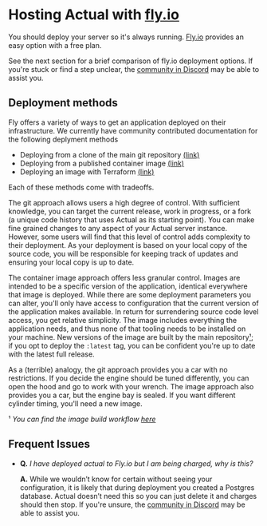 [git-guide]: ./Fly-git
[image-guide]: ./Fly-image
[terraform-guide]: ./Fly-terraform
[ci-build]: https://github.com/actualbudget/actual-server/blob/master/.github/workflows/build.yml
[discord]: https://discord.gg/pFFRdFYX


# Hosting Actual with [fly.io](https://fly.io)

You should deploy your server so it's always running. [Fly.io](https://fly.io) provides an easy
option with a free plan.

See the next section for a brief comparison of fly.io deployment options. If you're stuck or find a
step unclear, the [community in Discord][discord] may be able to assist you.

## Deployment methods

Fly offers a variety of ways to get an application deployed on their infrastructure. We currently
have community contributed documentation for the following deplyment methods
- Deploying from a clone of the main git repository [(link)][git-guide]
- Deploying from a published container image [(link)][image-guide]
- Deploying an image with Terraform [(link)][terraform-guide]

Each of these methods come with tradeoffs.

The git approach allows users a high degree of control. With sufficient knowledge, you can target
the current release, work in progress, or a fork (a unique code history that uses Actual as its
starting point). You can make fine grained changes to any aspect of your Actual server instance.
However, some users will find that this level of control adds complexity to their deployment. As
your deployment is based on your local copy of the source code, you will be responsible for keeping
track of updates and ensuring your local copy is up to date.

The container image approach offers less granular control. Images are intended to be a specific
version of the application, identical everywhere that image is deployed. While there are some
deployment parameters you can alter, you'll only have access to configuration that the current
version of the application makes available. In return for surrendering source code level access, you
get relative simplicity. The image includes everything the application needs, and thus none of that
tooling needs to be installed on your machine. New versions of the image are built by the main
repository[¹](#deployment_1); if you opt to deploy the `:latest` tag, you can be confident you're up
to date with the latest full release.

As a (terrible) analogy, the git approach provides you a car with no restrictions. If you decide the
engine should be tuned differently, you can open the hood and go to work with your wrench. The image
approach also provides you a car, but the engine bay is sealed. If you want different cylinder
timing, you'll need a new image.

<a name="deployment_1" />¹ *You can find the image build workflow [here][ci-build]*

## Frequent Issues

- **Q.** *I have deployed actual to Fly.io but I am being charged, why is this?*

  **A.** While we wouldn’t know for certain without seeing your configuration, it is likely that during
  deployment you created a Postgres database. Actual doesn’t need this so you can just delete it and
  charges should then stop. If you're unsure, the [community in Discord][discord]
  may be able to assist you.
